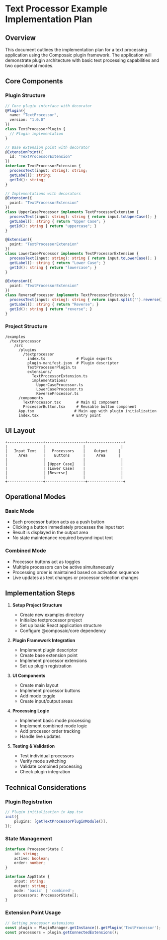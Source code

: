# Text Processor Example Implementation Plan

## Overview

This document outlines the implementation plan for a text processing application using the Composaic plugin framework. The application will demonstrate plugin architecture with basic text processing capabilities and two operational modes.

## Core Components

### Plugin Structure

```typescript
// Core plugin interface with decorator
@Plugin({
  name: "TextProcessor",
  version: "1.0.0"
})
class TextProcessorPlugin {
  // Plugin implementation
}

// Base extension point with decorator
@ExtensionPoint({
  id: "TextProcessorExtension"
})
interface TextProcessorExtension {
  processText(input: string): string;
  getLabel(): string;
  getId(): string;
}

// Implementations with decorators
@Extension({
  point: "TextProcessorExtension"
})
class UpperCaseProcessor implements TextProcessorExtension {
  processText(input: string): string { return input.toUpperCase(); }
  getLabel(): string { return "Upper Case"; }
  getId(): string { return "uppercase"; }
}

@Extension({
  point: "TextProcessorExtension"
})
class LowerCaseProcessor implements TextProcessorExtension {
  processText(input: string): string { return input.toLowerCase(); }
  getLabel(): string { return "Lower Case"; }
  getId(): string { return "lowercase"; }
}

@Extension({
  point: "TextProcessorExtension"
})
class ReverseProcessor implements TextProcessorExtension {
  processText(input: string): string { return input.split('').reverse().join(''); }
  getLabel(): string { return "Reverse"; }
  getId(): string { return "reverse"; }
}
```

### Project Structure

```
/examples
  /textprocessor
    /src
      /plugins
        /textprocessor
          index.ts              # Plugin exports
          plugin-manifest.json  # Plugin descriptor
          TextProcessorPlugin.ts
          extensions/
            TextProcessorExtension.ts
            implementations/
              UpperCaseProcessor.ts
              LowerCaseProcessor.ts
              ReverseProcessor.ts
      /components
        TextProcessor.tsx       # Main UI component
        ProcessorButton.tsx     # Reusable button component
      App.tsx                  # Main app with plugin initialization
      index.tsx               # Entry point
```

## UI Layout

```
+----------------+------------------+----------------+
|                |                 |                |
|   Input Text   |   Processors    |    Output     |
|     Area       |    Buttons      |     Area      |
|                |                 |                |
|                | [Upper Case]    |                |
|                | [Lower Case]    |                |
|                | [Reverse]       |                |
|                |                 |                |
+----------------+------------------+----------------+
```

## Operational Modes

### Basic Mode

- Each processor button acts as a push button
- Clicking a button immediately processes the input text
- Result is displayed in the output area
- No state maintenance required beyond input text

### Combined Mode

- Processor buttons act as toggles
- Multiple processors can be active simultaneously
- Processing order is maintained based on activation sequence
- Live updates as text changes or processor selection changes

## Implementation Steps

1. **Setup Project Structure**
    - Create new examples directory
    - Initialize textprocessor project
    - Set up basic React application structure
    - Configure @composaic/core dependency

2. **Plugin Framework Integration**
    - Implement plugin descriptor
    - Create base extension point
    - Implement processor extensions
    - Set up plugin registration

3. **UI Components**
    - Create main layout
    - Implement processor buttons
    - Add mode toggle
    - Create input/output areas

4. **Processing Logic**
    - Implement basic mode processing
    - Implement combined mode logic
    - Add processor order tracking
    - Handle live updates

5. **Testing & Validation**
    - Test individual processors
    - Verify mode switching
    - Validate combined processing
    - Check plugin integration

## Technical Considerations

### Plugin Registration

```typescript
// Plugin initialization in App.tsx
init({
    plugins: [getTextProcessorPluginModule()],
});
```

### State Management

```typescript
interface ProcessorState {
    id: string;
    active: boolean;
    order: number;
}

interface AppState {
    input: string;
    output: string;
    mode: 'basic' | 'combined';
    processors: ProcessorState[];
}
```

### Extension Point Usage

```typescript
// Getting processor extensions
const plugin = PluginManager.getInstance().getPlugin('TextProcessor');
const processors = plugin.getConnectedExtensions();
```
